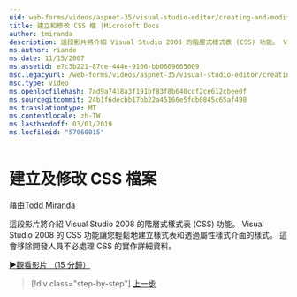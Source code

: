 ```yaml
---
uid: web-forms/videos/aspnet-35/visual-studio-editor/creating-and-modifying-a-css-file
title: 建立和修改 CSS 檔 |Microsoft Docs
author: tmiranda
description: 這段影片將介紹 Visual Studio 2008 的階層式樣式表 (CSS) 功能。 Visual Studio 2008 的 CSS 功能讓您輕鬆建立樣式表...
ms.author: riande
ms.date: 11/15/2007
ms.assetid: e7c3b221-87ce-444e-9106-bb0609665009
msc.legacyurl: /web-forms/videos/aspnet-35/visual-studio-editor/creating-and-modifying-a-css-file
msc.type: video
ms.openlocfilehash: 7ad9a7418a3f191bf83f8b640ccf2ce612cbee0f
ms.sourcegitcommit: 24b1f6decbb17bb22a45166e5fdb0845c65af498
ms.translationtype: MT
ms.contentlocale: zh-TW
ms.lasthandoff: 03/01/2019
ms.locfileid: "57060015"
---
```

<a name="creating-and-modifying-a-css-file"></a>建立及修改 CSS 檔案
====================
藉由[Todd Miranda](https://github.com/tmiranda)

這段影片將介紹 Visual Studio 2008 的階層式樣式表 (CSS) 功能。 Visual Studio 2008 的 CSS 功能讓您輕鬆地建立樣式表和透過屬性樣式介面的樣式。 這會移除開發人員不必處理 CSS 的實作詳細資料。

[&#9654;觀看影片 （15 分鐘）](https://channel9.msdn.com/Blogs/ASP-NET-Site-Videos/creating-and-modifying-a-css-file)

> [!div class="step-by-step"]
> [上一步](quick-tour-of-the-visual-studio-2008-integrated-development-environment.md)
